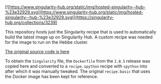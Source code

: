 [![https://www.singularity-hub.org/static/img/hosted-singularity--hub-%23e32929.svg](https://www.singularity-hub.org/static/img/hosted-singularity--hub-%23e32929.svg)](https://singularity-hub.org/collections/3239)

This repository hosts just the Singularity recipe that is used to automatically build the latest image up on Singularity Hub. A custom recipe was needed for the image to run on the Hebbe cluster.

[The original source code is here](https://github.com/trinityrnaseq/trinityrnaseq)

To obtain the `Singularity` file, the `Dockerfile` from the `2.8.5` release was copied here and converted to a `recipe.spython` recipe with `spython` into after which it was manually tweaked.
The original `recipe.basic` that uses the Docker image has been kept for reference.
